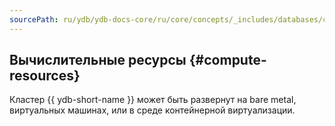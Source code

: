 ```yaml
---
sourcePath: ru/ydb/ydb-docs-core/ru/core/concepts/_includes/databases/compute.md
---
```

## Вычислительные ресурсы {#compute-resources}

Кластер {{ ydb-short-name }} может быть развернут на bare metal, виртуальных машинах, или в среде контейнерной виртуализации.
